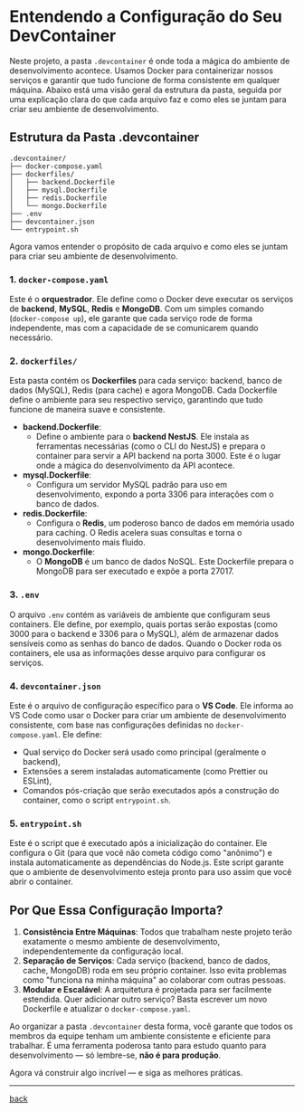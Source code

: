 # Entendendo a Configuração do Seu DevContainer

Neste projeto, a pasta `.devcontainer` é onde toda a mágica do ambiente de desenvolvimento acontece. Usamos Docker para containerizar nossos serviços e garantir que tudo funcione de forma consistente em qualquer máquina. Abaixo está uma visão geral da estrutura da pasta, seguida por uma explicação clara do que cada arquivo faz e como eles se juntam para criar seu ambiente de desenvolvimento.

## Estrutura da Pasta .devcontainer

```
.devcontainer/
├── docker-compose.yaml
├── dockerfiles/
│   ├── backend.Dockerfile
│   ├── mysql.Dockerfile
│   ├── redis.Dockerfile
│   └── mongo.Dockerfile
├── .env
├── devcontainer.json
└── entrypoint.sh
```

Agora vamos entender o propósito de cada arquivo e como eles se juntam para criar seu ambiente de desenvolvimento.

### 1. `docker-compose.yaml`

Este é o **orquestrador**. Ele define como o Docker deve executar os serviços de **backend**, **MySQL**, **Redis** e **MongoDB**. Com um simples comando (`docker-compose up`), ele garante que cada serviço rode de forma independente, mas com a capacidade de se comunicarem quando necessário.

### 2. `dockerfiles/`

Esta pasta contém os **Dockerfiles** para cada serviço: backend, banco de dados (MySQL), Redis (para cache) e agora MongoDB. Cada Dockerfile define o ambiente para seu respectivo serviço, garantindo que tudo funcione de maneira suave e consistente.

- **backend.Dockerfile**:
  - Define o ambiente para o **backend NestJS**. Ele instala as ferramentas necessárias (como o CLI do NestJS) e prepara o container para servir a API backend na porta 3000. Este é o lugar onde a mágica do desenvolvimento da API acontece.
- **mysql.Dockerfile**:
  - Configura um servidor MySQL padrão para uso em desenvolvimento, expondo a porta 3306 para interações com o banco de dados.
- **redis.Dockerfile**:
  - Configura o **Redis**, um poderoso banco de dados em memória usado para caching. O Redis acelera suas consultas e torna o desenvolvimento mais fluido.
- **mongo.Dockerfile**:
  - O **MongoDB** é um banco de dados NoSQL. Este Dockerfile prepara o MongoDB para ser executado e expõe a porta 27017.

### 3. `.env`

O arquivo `.env` contém as variáveis de ambiente que configuram seus containers. Ele define, por exemplo, quais portas serão expostas (como 3000 para o backend e 3306 para o MySQL), além de armazenar dados sensíveis como as senhas do banco de dados. Quando o Docker roda os containers, ele usa as informações desse arquivo para configurar os serviços.

### 4. `devcontainer.json`

Este é o arquivo de configuração específico para o **VS Code**. Ele informa ao VS Code como usar o Docker para criar um ambiente de desenvolvimento consistente, com base nas configurações definidas no `docker-compose.yaml`. Ele define:

- Qual serviço do Docker será usado como principal (geralmente o backend),
- Extensões a serem instaladas automaticamente (como Prettier ou ESLint),
- Comandos pós-criação que serão executados após a construção do container, como o script `entrypoint.sh`.

### 5. `entrypoint.sh`

Este é o script que é executado após a inicialização do container. Ele configura o Git (para que você não cometa código como "anônimo") e instala automaticamente as dependências do Node.js. Este script garante que o ambiente de desenvolvimento esteja pronto para uso assim que você abrir o container.

## Por Que Essa Configuração Importa?

1. **Consistência Entre Máquinas**: Todos que trabalham neste projeto terão exatamente o mesmo ambiente de desenvolvimento, independentemente da configuração local.
2. **Separação de Serviços**: Cada serviço (backend, banco de dados, cache, MongoDB) roda em seu próprio container. Isso evita problemas como "funciona na minha máquina" ao colaborar com outras pessoas.
3. **Modular e Escalável**: A arquitetura é projetada para ser facilmente estendida. Quer adicionar outro serviço? Basta escrever um novo Dockerfile e atualizar o `docker-compose.yaml`.

Ao organizar a pasta `.devcontainer` desta forma, você garante que todos os membros da equipe tenham um ambiente consistente e eficiente para trabalhar. É uma ferramenta poderosa tanto para estudo quanto para desenvolvimento — só lembre-se, **não é para produção**.

Agora vá construir algo incrível — e siga as melhores práticas.

---

[back](table-of-contents.md)
